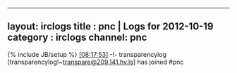 
---
layout: irclogs
title : pnc | Logs for 2012-10-19
category : irclogs
channel: pnc
---
{% include JB/setup %}
<a href="#08:17:53" name="08:17:53" class="time">[08:17:53]</a> -!- <span class="join">transparencylog</span> [transparencylog!~transpare@209.141.hv.ls] has joined #pnc
<br />

